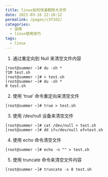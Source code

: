 ```yaml
---
title: linux如何快速删除大文件
date: 2021-03-16 22:10:12
permalink: /pages/c3f3d2/
categories:
  - 运维
  - linux使用技巧
tags:
  - linux
---
```


1. 通过重定向到 Null 来清空文件内容

```shell
[root@summer ~]# du -sh *
71M test.sh
[root@summer ~]# > test.sh 
[root@summer ~]# du -sh *
0 test.sh
```

2. 使用 ‘true’ 命令重定向来清空文件


```shell
[root@summer ~]# true > test.sh
```

3. 使用 /dev/null 设备来清空文件
   
```shell
[root@summer ~]# cat /dev/null > test.sh
[root@summer ~]# dd if=/dev/null of=test.sh
```

4. 使用 echo 命令清空文件
   
```shell
[root@summer ~]# echo -n "" > test.sh
```

5. 使用 truncate 命令来清空文件内容

```shell
[root@summer ~]# truncate -s 0 test.sh
```
